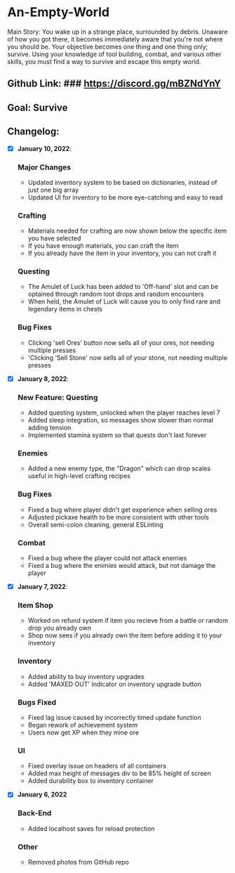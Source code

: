 # An-Empty-World

Main Story:
You wake up in a strange place, surrounded by debris. Unaware of how you got there, it becomes immediately aware that you're not where you should be. Your objective becomes one thing and one thing only; survive. Using your knowledge of tool building, combat, and various other skills, you must find a way to survive and escape this empty world.

## Github Link: ### https://discord.gg/mBZNdYnY

## Goal: Survive ##
## Changelog:
 - [X] **January 10, 2022**:
   
   ### Major Changes ###
    - Updated inventory system to be based on dictionaries, instead of just one big array
    - Updated UI for inventory to be more eye-catching and easy to read

   ### Crafting ###
   - Materials needed for crafting are now shown below the specific item you have selected
   - If you have enough materials, you can craft the item
   - If you already have the item in your inventory, you can not craft it

   ### Questing ###
   - The Amulet of Luck has been added to 'Off-hand' slot and can be optained through random loot drops and random encounters
   - When held, the Amulet of Luck will cause you to only find rare and legendary items in chests

   ### Bug Fixes ###
   - Clicking 'sell Ores' button now sells all of your ores, not needing multiple presses
   - 'Clicking 'Sell Stone' now sells all of your stone, not needing multiple presses

 - [X] **January 8, 2022**:

    ### New Feature: Questing ###
    - Added questing system, unlocked when the player reaches level 7
    - Added sleep integration, so messages show slower than normal adding tension
    - Implemented stamina system so that quests don't last forever
    
    ### Enemies ###
    - Added a new enemy type, the "Dragon" which can drop scales useful in high-level crafting recipes
    
    ### Bug Fixes ###
    - Fixed a bug where player didn't get experience when selling ores
    - Adjusted pickaxe health to be more consistent with other tools
    - Overall semi-colon cleaning, general ESLinting

    ### Combat ###
    - Fixed a bug where the player could not attack enemies
    - Fixed a bug where the enimies would attack, but not damage the player


 - [X] **January 7, 2022**: 

    ### Item Shop ###
    - Worked on refund system if item you recieve from a battle or random drop you already own
    - Shop now sees if you already own the item before adding it to your inventory

    ### Inventory ###
    - Added ability to buy inventory upgrades
    - Added 'MAXED OUT' Indicator on inventory upgrade button

    ### Bugs Fixed ###
    - Fixed lag issue caused by incorrectly timed update function
    - Began rework of achievement system
    - Users now get XP when they mine ore

    ### UI ###
    - Fixed overlay issue on headers of all containers
    - Added max height of messages div to be 85% height of screen
    - Added durability box to inventory container

- [X] **January 6, 2022**

    ### Back-End ###
    - Added localhost saves for reload protection

    ### Other ###
    - Removed photos from GitHub repo


